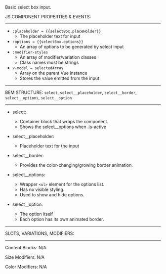 Basic select box input.
 
JS COMPONENT PROPERTIES & EVENTS:
___

* `:placeholder = {{selectBox.placeHolder}}`
  * The placeholder text for input 
* `:options = {{selectBox.options}}` 
  * An array of options to be generated by select input 
* `:modifier-styles`
  * An array of modifier/variation classes 
  * Class names must be strings  
* `v-model = selectedArray`
  * Array on the parent Vue instance   
  * Stores the value emitted from the input

___
BEM STRUCTURE: `select`, `select__placeholder`, `select__border`, `select__options`, `select__option`
___

* select:
  * Container block that wraps the component.
  * Shows the select__options when .is-active 

* select__placeholder:
  * Placeholder text for the input 

* select__border:
  * Provides the color-changing/growing border animation.

* select__options:
  * Wrapper `<ul>` element for the options list.
  * Has no visible styling. 
  * Used to show and hide options. 

* select__option: 
  * The option itself 
  * Each option has its own animated border. 

___
SLOTS, VARIATIONS, MODIFIERS:
___

Content Blocks: N/A

Size Modifiers: N/A 

Color Modifiers: N/A
